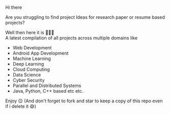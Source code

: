 Hi there

Are you struggling to find project Ideas for research paper or resume based projects? <br>

Well then here it is 🎉🎉🎉<br>
A latest compilation of all projects across multiple domains like 
- Web Development 
- Android App Development
- Machine Learning
- Deep Learning
- Cloud Computing
- Data Science
- Cyber Security
- Parallel and Distributed Systems
- Java, Python, C++ based etc etc. 

Enjoy 😉
(And don't forget to fork and star to keep a copy of this repo even if i delete it 😄)

